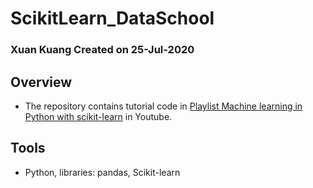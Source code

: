 # ScikitLearn_DataSchool
### Xuan Kuang Created on 25-Jul-2020

## Overview
- The repository contains tutorial code in [Playlist Machine learning in Python with scikit-learn](https://www.youtube.com/playlist?list=PL5-da3qGB5ICeMbQuqbbCOQWcS6OYBr5A) in Youtube. 

## Tools
- Python, libraries: pandas, Scikit-learn
